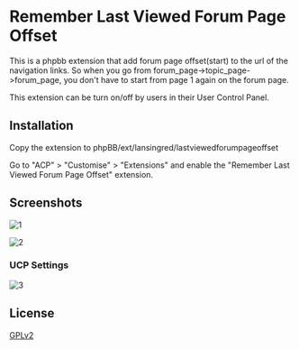 # Remember Last Viewed Forum Page Offset
This is a phpbb extension that add forum page offset(start) to the url of the navigation links. So when you go from forum_page->topic_page->forum_page, you don't have to start from page 1 again on the forum page.

This extension can be turn on/off by users in their User Control Panel.

## Installation

Copy the extension to phpBB/ext/lansingred/lastviewedforumpageoffset

Go to "ACP" > "Customise" > "Extensions" and enable the "Remember Last Viewed Forum Page Offset" extension.

## Screenshots

![1](https://user-images.githubusercontent.com/10624724/53453501-442a4300-39f2-11e9-9263-30b1c95ba6de.png)

![2](https://user-images.githubusercontent.com/10624724/53453510-4b515100-39f2-11e9-84d9-ba85070fc4dd.png)

### UCP Settings
![3](https://user-images.githubusercontent.com/10624724/53453520-53a98c00-39f2-11e9-896a-52ac0d7f9492.png)

## License

[GPLv2](license.txt)
